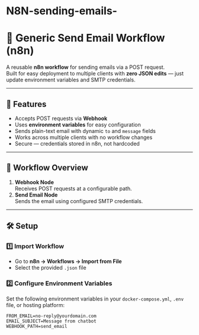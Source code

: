 # N8N-sending-emails-
# 📧 Generic Send Email Workflow (n8n)

A reusable **n8n workflow** for sending emails via a POST request.  
Built for easy deployment to multiple clients with **zero JSON edits** — just update environment variables and SMTP credentials.

---

## 🚀 Features
- Accepts POST requests via **Webhook**
- Uses **environment variables** for easy configuration
- Sends plain-text email with dynamic `to` and `message` fields
- Works across multiple clients with no workflow changes
- Secure — credentials stored in n8n, not hardcoded

---

## 📂 Workflow Overview
1. **Webhook Node**  
   Receives POST requests at a configurable path.
2. **Send Email Node**  
   Sends the email using configured SMTP credentials.

---

## 🛠️ Setup

### 1️⃣ Import Workflow
- Go to **n8n → Workflows → Import from File**
- Select the provided `.json` file

### 2️⃣ Configure Environment Variables
Set the following environment variables in your `docker-compose.yml`, `.env` file, or hosting platform:

```env
FROM_EMAIL=no-reply@yourdomain.com
EMAIL_SUBJECT=Message from chatbot
WEBHOOK_PATH=send_email

